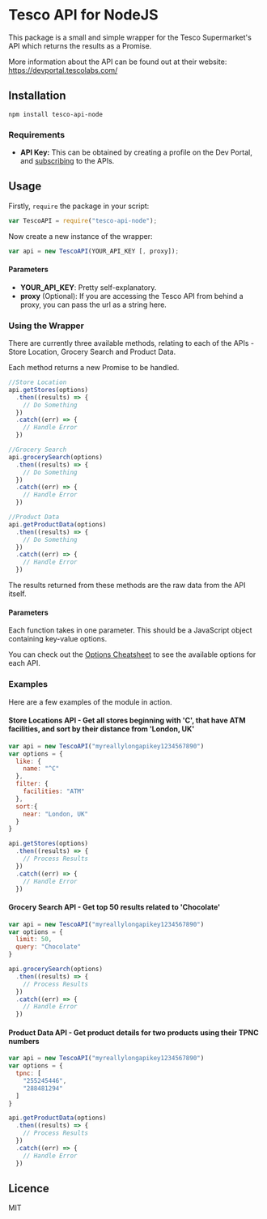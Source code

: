 # Tesco API for NodeJS

This package is a small and simple wrapper for the Tesco Supermarket's API which returns the results as a Promise.

More information about the API can be found out at their website: https://devportal.tescolabs.com/

## Installation
```
npm install tesco-api-node
```
### Requirements
- **API Key:** This can be obtained by creating a profile on the Dev Portal, and [subscribing](https://devportal.tescolabs.com/products/56c73300d73fa303ed060001) to the APIs.

## Usage
Firstly, `require` the package in your script:

```js
var TescoAPI = require("tesco-api-node");
```

Now create a new instance of the wrapper:

```js
var api = new TescoAPI(YOUR_API_KEY [, proxy]);
```
#### Parameters
- **YOUR_API_KEY**: Pretty self-explanatory.
- **proxy** (Optional): If you are accessing the Tesco API from behind a proxy, you can pass the url as a string here.

### Using the Wrapper
There are currently three available methods, relating to each of the APIs - Store Location, Grocery Search and Product Data.

Each method returns a new Promise to be handled.

```js
//Store Location
api.getStores(options)
  .then((results) => {
    // Do Something
  })
  .catch((err) => {
    // Handle Error
  })

//Grocery Search
api.grocerySearch(options)
  .then((results) => {
    // Do Something
  })
  .catch((err) => {
    // Handle Error
  })

//Product Data
api.getProductData(options)
  .then((results) => {
    // Do Something
  })
  .catch((err) => {
    // Handle Error
  })
```

The results returned from these methods are the raw data from the API itself.

#### Parameters
Each function takes in one parameter. This should be a JavaScript object containing key-value options.

You can check out the [Options Cheatsheet](https://github.com/ImClarky/tesco-api-node/blob/master/option-cheatsheet.md) to see the available options for each API.

### Examples
Here are a few examples of the module in action.

#### Store Locations API - Get all stores beginning with 'C', that have ATM facilities, and sort by their distance from 'London, UK'

```js
var api = new TescoAPI("myreallylongapikey1234567890")
var options = {
  like: {
    name: "^C"
  },
  filter: {
    facilities: "ATM"
  },
  sort:{
    near: "London, UK"
  }
}

api.getStores(options)
  .then((results) => {
    // Process Results
  })
  .catch((err) => {
    // Handle Error
  })
```

#### Grocery Search API - Get top 50 results related to 'Chocolate'

```js
var api = new TescoAPI("myreallylongapikey1234567890")
var options = {
  limit: 50,
  query: "Chocolate"
}

api.grocerySearch(options)
  .then((results) => {
    // Process Results
  })
  .catch((err) => {
    // Handle Error
  })
```

#### Product Data API - Get product details for two products using their TPNC numbers

```js
var api = new TescoAPI("myreallylongapikey1234567890")
var options = {
  tpnc: [
    "255245446",
    "288481294"
  ]
}

api.getProductData(options)
  .then((results) => {
    // Process Results
  })
  .catch((err) => {
    // Handle Error
  })
```

## Licence
MIT
